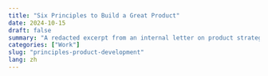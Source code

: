 ```yaml
---
title: "Six Principles to Build a Great Product"
date: 2024-10-15
draft: false
summary: "A redacted excerpt from an internal letter on product strategy."
categories: ["Work"]
slug: "principles-product-development"
lang: zh
---
```


<!-- TODO: REPLACE THIS WITH CHINESE TRANSLATION --> 